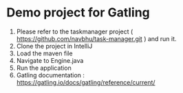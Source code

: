 # Demo project for Gatling

1. Please refer to the taskmanager project ( https://github.com/navbhu/task-manager.git ) and run it.
2. Clone the project in IntelliJ
3. Load the maven file
4. Navigate to Engine.java
5. Run the application
6. Gatling documentation : https://gatling.io/docs/gatling/reference/current/
